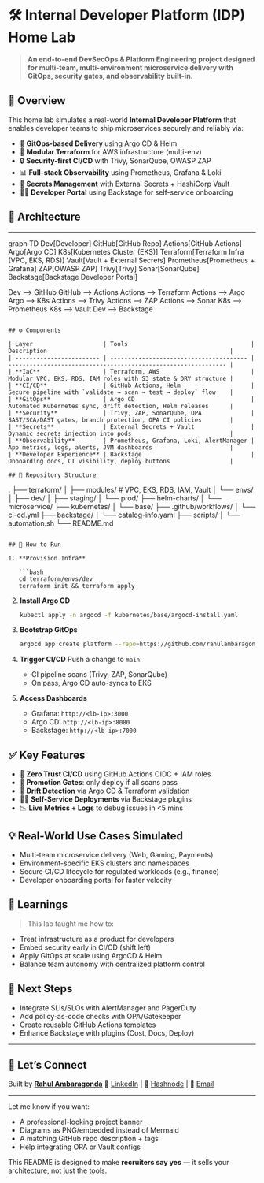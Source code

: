 
# 🛠️ Internal Developer Platform (IDP) Home Lab

> **An end-to-end DevSecOps & Platform Engineering project designed for multi-team, multi-environment microservice delivery with GitOps, security gates, and observability built-in.**

## 📌 Overview

This home lab simulates a real-world **Internal Developer Platform** that enables developer teams to ship microservices securely and reliably via:

* 🔁 **GitOps-based Delivery** using Argo CD & Helm
* 🧱 **Modular Terraform** for AWS infrastructure (multi-env)
* 🔒 **Security-first CI/CD** with Trivy, SonarQube, OWASP ZAP
* 📊 **Full-stack Observability** using Prometheus, Grafana & Loki
* 🔐 **Secrets Management** with External Secrets + HashiCorp Vault
* 🧑‍💻 **Developer Portal** using Backstage for self-service onboarding

## 🧩 Architecture

---
graph TD
  Dev[Developer]
  GitHub[GitHub Repo]
  Actions[GitHub Actions]
  Argo[Argo CD]
  K8s[Kubernetes Cluster (EKS)]
  Terraform[Terraform Infra (VPC, EKS, RDS)]
  Vault[Vault + External Secrets]
  Prometheus[Prometheus + Grafana]
  ZAP[OWASP ZAP]
  Trivy[Trivy]
  Sonar[SonarQube]
  Backstage[Backstage Developer Portal]

  Dev --> GitHub
  GitHub --> Actions
  Actions --> Terraform
  Actions --> Argo
  Argo --> K8s
  Actions --> Trivy
  Actions --> ZAP
  Actions --> Sonar
  K8s --> Prometheus
  K8s --> Vault
  Dev --> Backstage
```

## ⚙️ Components

| Layer                    | Tools                                   | Description                                                    |
| ------------------------ | --------------------------------------- | -------------------------------------------------------------- |
| **IaC**                  | Terraform, AWS                          | Modular VPC, EKS, RDS, IAM roles with S3 state & DRY structure |
| **CI/CD**                | GitHub Actions, Helm                    | Secure pipeline with `validate → scan → test → deploy` flow    |
| **GitOps**               | Argo CD                                 | Automated Kubernetes sync, drift detection, Helm releases      |
| **Security**             | Trivy, ZAP, SonarQube, OPA              | SAST/SCA/DAST gates, branch protection, OPA CI policies        |
| **Secrets**              | External Secrets + Vault                | Dynamic secrets injection into pods                            |
| **Observability**        | Prometheus, Grafana, Loki, AlertManager | App metrics, logs, alerts, JVM dashboards                      |
| **Developer Experience** | Backstage                               | Onboarding docs, CI visibility, deploy buttons                 |

## 📁 Repository Structure

```
.
├── terraform/
│   ├── modules/        # VPC, EKS, RDS, IAM, Vault
│   └── envs/
│       ├── dev/
│       ├── staging/
│       └── prod/
├── helm-charts/
│   └── microservice/
├── kubernetes/
│   └── base/
├── .github/workflows/
│   └── ci-cd.yml
├── backstage/
│   └── catalog-info.yaml
├── scripts/
│   └── automation.sh
└── README.md
```

## 🚀 How to Run

1. **Provision Infra**

   ```bash
   cd terraform/envs/dev
   terraform init && terraform apply
   ```

2. **Install Argo CD**

   ```bash
   kubectl apply -n argocd -f kubernetes/base/argocd-install.yaml
   ```

3. **Bootstrap GitOps**

   ```bash
   argocd app create platform --repo=https://github.com/rahulambaragonda/idp-home-lab --path=kubernetes/base --dest-server=https://kubernetes.default.svc --dest-namespace=platform
   ```

4. **Trigger CI/CD**
   Push a change to `main`:

   * CI pipeline scans (Trivy, ZAP, SonarQube)
   * On pass, Argo CD auto-syncs to EKS

5. **Access Dashboards**

   * Grafana: `http://<lb-ip>:3000`
   * Argo CD: `http://<lb-ip>:8080`
   * Backstage: `http://<lb-ip>:7000`

## ✅ Key Features

* 🔐 **Zero Trust CI/CD** using GitHub Actions OIDC + IAM roles
* 🧪 **Promotion Gates**: only deploy if all scans pass
* 🧵 **Drift Detection** via Argo CD & Terraform validation
* 🧑‍🔬 **Self-Service Deployments** via Backstage plugins
* 📉 **Live Metrics + Logs** to debug issues in <5 mins

## 💡 Real-World Use Cases Simulated

* Multi-team microservice delivery (Web, Gaming, Payments)
* Environment-specific EKS clusters and namespaces
* Secure CI/CD lifecycle for regulated workloads (e.g., finance)
* Developer onboarding portal for faster velocity

## 🧠 Learnings

> This lab taught me how to:

* Treat infrastructure as a product for developers
* Embed security early in CI/CD (shift left)
* Apply GitOps at scale using ArgoCD & Helm
* Balance team autonomy with centralized platform control

## 🏁 Next Steps

* Integrate SLIs/SLOs with AlertManager and PagerDuty
* Add policy-as-code checks with OPA/Gatekeeper
* Create reusable GitHub Actions templates
* Enhance Backstage with plugins (Cost, Docs, Deploy)

---

## 📢 Let’s Connect

Built by [**Rahul Ambaragonda**](https://www.azuresimplified.com/)
💬 [LinkedIn](#) | 📝 [Hashnode](https://rahulambaragonda.hashnode.dev) | 📧 [Email](mailto:rahulambaragonda0@gmail.com)

---

Let me know if you want:

* A professional-looking project banner
* Diagrams as PNG/embedded instead of Mermaid
* A matching GitHub repo description + tags
* Help integrating OPA or Vault configs

This README is designed to make **recruiters say yes** — it sells your architecture, not just the tools.
